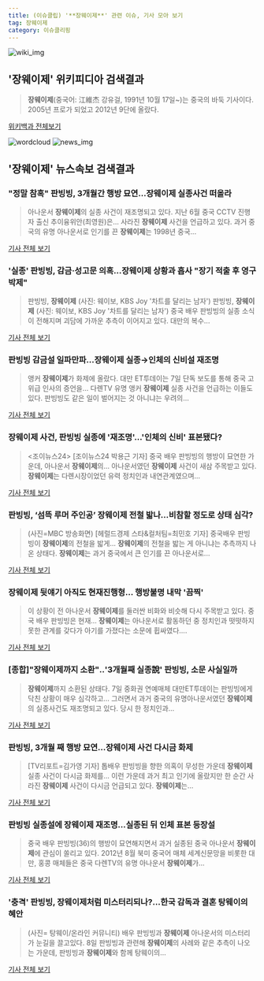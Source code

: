 ```yaml
---
title: (이슈클립) '**장웨이제**' 관련 이슈, 기사 모아 보기
tag: 장웨이제
category: 이슈클리핑
---
```

![wiki_img](https://user-images.githubusercontent.com/42597476/44503234-41136a80-a6d0-11e8-9071-6fc6418eafe4.png)
## **'**장웨이제**'** 위키피디아 검색결과
>**장웨이제**(중국어: 江維杰 강유걸, 1991년 10월 17일~)는 중국의 바둑 기사이다. 2005년 프로가 되었고 2012년 9단에 올랐다.

<a href="https://ko.wikipedia.org/wiki/장웨이제" target="_blank">위키백과 전체보기</a>

![wordcloud](https://s3.ap-northeast-2.amazonaws.com/lyrics101-wordcloud/2018-09-08-1536415031.png)
![news_img](https://user-images.githubusercontent.com/42597476/44507050-1206f400-a6e4-11e8-8d98-7ffbfebb353f.png)
## **'**장웨이제**'** 뉴스속보 검색결과
### "정말 참혹" 판빙빙, 3개월간 행방 묘연…**장웨이제** 실종사건 떠올라

>아나운서 **장웨이제**의 실종 사건이 재조명되고 있다. 지난 6월 중국 CCTV 진행자 출신 추이융위안(최영원)은... 사라진 **장웨이제** 사건을 언급하고 있다. 과거 중국의 유명 아나운서로 인기를 끈 **장웨이제**는 1998년 중국...

<a href="http://sports.chosun.com/news/ntype.htm?id=201809090100068210005356&servicedate=20180908" target="_blank">기사 전체 보기</a>

### '실종' 판빙빙, 감금·성고문 의혹…**장웨이제** 상황과 흡사 "장기 적출 후 영구 박제"

>판빙빙, **장웨이제** (사진: 웨이보, KBS Joy '차트를 달리는 남자') 판빙빙, **장웨이제** (사진: 웨이보, KBS Joy '차트를 달리는 남자') 중국 배우 판빙빙의 실종 소식이 전해지며 괴담에 가까운 추측이 이어지고 있다. 대만의 복수...

<a href="http://www.jemin.com/news/articleView.html?idxno=537704" target="_blank">기사 전체 보기</a>

### 판빙빙 감금설 일파만파…**장웨이제** 실종→인체의 신비설 재조명

>앵커 **장웨이제**가 화제에 올랐다. 대만 ET투데이는 7일 단독 보도를 통해 중국 고위급 인사의 증언을... 다롄TV 유명 앵커 **장웨이제** 실종 사건을 언급하는 이들도 있다. 판빙빙도 같은 일이 벌어지는 것 아니냐는 우려의...

<a href="http://www.xportsnews.com/?ac=article_view&entry_id=1017058" target="_blank">기사 전체 보기</a>

### **장웨이제** 사건, 판빙빙 실종에 '재조명'…'인체의 신비' 표본됐다?

><조이뉴스24> [조이뉴스24 박용근 기자] 중국 배우 판빙빙의 행방이 묘연한 가운데, 아나운서 **장웨이제**의... 아나운서였던 **장웨이제** 사건이 새삼 주목받고 있다. **장웨이제**는 다롄시장이었던 유력 정치인과 내연관계였으며...

<a href="http://joynews.inews24.com/php/news_view.php?g_menu=700100&g_serial=1124326&rrf=nv" target="_blank">기사 전체 보기</a>

### 판빙빙, ‘섬뜩 루머 주인공’ **장웨이제** 전철 밟나…비참할 정도로 상태 심각?

>(사진=MBC 방송화면) [헤럴드경제 스타&컬처팀=최민호 기자] 중국배우 판빙빙이 **장웨이제**의 전철을 밟게... **장웨이제**의 전철을 밟는 게 아니냐는 추측까지 나온 상태다. **장웨이제**는 과거 중국에서 큰 인기를 끈 아나운서로...

<a href="http://biz.heraldcorp.com/culture/view.php?ud=201809081737397170049_1" target="_blank">기사 전체 보기</a>

### **장웨이제** 뒷얘기 아직도 현재진행형… 행방불명 내막 '끔찍'

>이 상황이 전 아나운서 **장웨이제**를 둘러싼 비화와 비슷해 다시 주목받고 있다. 중국 배우 판빙빙은 현재... **장웨이제**는 아나운서로 활동하던 중 정치인과 떳떳하지 못한 관계를 갖다가 아기를 가졌다는 소문에 휩싸였다....

<a href="http://www.dailian.co.kr/news/view/738082/?sc=naver" target="_blank">기사 전체 보기</a>

### [종합]"**장웨이제**까지 소환"‥'3개월째 실종說' 판빙빙, 소문 사실일까

>**장웨이제**까지 소환된 상태다. 7일 중화권 연예매체 대만ET투데이는 판빙빙에게 닥친 상황이 매우 심각하고... 그러면서 과거 중국의 유명아나운서였던 **장웨이제**의 실종사건도 재조명되고 있다. 당시 한 정치인과...

<a href="http://biz.heraldcorp.com/view.php?ud=201809081751347218073_1" target="_blank">기사 전체 보기</a>

### 판빙빙, 3개월 째 행방 묘연…**장웨이제** 사건 다시금 화제

>[TV리포트=김가영 기자] 톱배우 판빙빙을 향한 의혹이 무성한 가운데 **장웨이제** 실종 사건이 다시금 화제를... 이런 가운데 과거 최고 인기에 올랐지만 한 순간 사라진 **장웨이제** 사건이 다시금 언급되고 있다. **장웨이제**는...

<a href="http://www.tvreport.co.kr/?c=news&m=newsview&idx=1078761" target="_blank">기사 전체 보기</a>

### 판빙빙 실종설에 **장웨이제** 재조명…실종된 뒤 인체 표본 등장설

>중국 배우 판빙빙(36)의 행방이 묘연해지면서 과거 실종된 중국 아나운서 **장웨이제**에 관심이 쏠리고 있다. 2012년 8월 북미 중국어 매체 세계신문망을 비롯한 대만, 홍콩 매체들은 중국 다렌TV의 유명 아나운서 **장웨이제**가...

<a href="http://sports.khan.co.kr/news/sk_index.html?art_id=201809081557003&sec_id=540101&pt=nv" target="_blank">기사 전체 보기</a>

### '충격' 판빙빙, **장웨이제**처럼 미스터리되나?…한국 감독과 결혼 탕웨이의 혜안

>(사진= 탕웨이/온라인 커뮤니티) 배우 판빙빙과 **장웨이제** 아나운서의 미스터리가 눈길을 끌고있다. 8일 판빙빙과 관련해 **장웨이제**의 사례와 같은 추측이 나오는 가운데, 판빙빙과 **장웨이제**와 함께 탕웨이의...

<a href="http://www.kns.tv/news/articleView.html?idxno=468126" target="_blank">기사 전체 보기</a>


